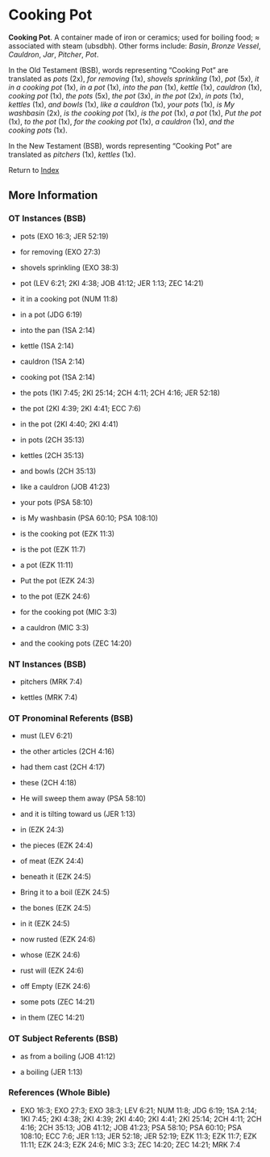 # Cooking Pot
**Cooking Pot**. 
A container made of iron or ceramics; used for boiling food; ≈ associated with steam (ubsdbh). 
Other forms include: 
*Basin*, *Bronze Vessel*, *Cauldron*, *Jar*, *Pitcher*, *Pot*. 


In the Old Testament (BSB), words representing “Cooking Pot” are translated as 
*pots* (2x), *for removing* (1x), *shovels sprinkling* (1x), *pot* (5x), *it in a cooking pot* (1x), *in a pot* (1x), *into the pan* (1x), *kettle* (1x), *cauldron* (1x), *cooking pot* (1x), *the pots* (5x), *the pot* (3x), *in the pot* (2x), *in pots* (1x), *kettles* (1x), *and bowls* (1x), *like a cauldron* (1x), *your pots* (1x), *is My washbasin* (2x), *is the cooking pot* (1x), *is the pot* (1x), *a pot* (1x), *Put the pot* (1x), *to the pot* (1x), *for the cooking pot* (1x), *a cauldron* (1x), *and the cooking pots* (1x). 


In the New Testament (BSB), words representing “Cooking Pot” are translated as 
*pitchers* (1x), *kettles* (1x). 


Return to [Index](00-Index.md)

## More Information

### OT Instances (BSB)

* pots (EXO 16:3; JER 52:19)

* for removing (EXO 27:3)

* shovels sprinkling (EXO 38:3)

* pot (LEV 6:21; 2KI 4:38; JOB 41:12; JER 1:13; ZEC 14:21)

* it in a cooking pot (NUM 11:8)

* in a pot (JDG 6:19)

* into the pan (1SA 2:14)

* kettle (1SA 2:14)

* cauldron (1SA 2:14)

* cooking pot (1SA 2:14)

* the pots (1KI 7:45; 2KI 25:14; 2CH 4:11; 2CH 4:16; JER 52:18)

* the pot (2KI 4:39; 2KI 4:41; ECC 7:6)

* in the pot (2KI 4:40; 2KI 4:41)

* in pots (2CH 35:13)

* kettles (2CH 35:13)

* and bowls (2CH 35:13)

* like a cauldron (JOB 41:23)

* your pots (PSA 58:10)

* is My washbasin (PSA 60:10; PSA 108:10)

* is the cooking pot (EZK 11:3)

* is the pot (EZK 11:7)

* a pot (EZK 11:11)

* Put the pot (EZK 24:3)

* to the pot (EZK 24:6)

* for the cooking pot (MIC 3:3)

* a cauldron (MIC 3:3)

* and the cooking pots (ZEC 14:20)



### NT Instances (BSB)

* pitchers (MRK 7:4)

* kettles (MRK 7:4)



### OT Pronominal Referents (BSB)

* must (LEV 6:21)

* the other articles (2CH 4:16)

* had them cast (2CH 4:17)

* these (2CH 4:18)

* He will sweep them away (PSA 58:10)

* and it is tilting toward us (JER 1:13)

* in (EZK 24:3)

* the pieces (EZK 24:4)

* of meat (EZK 24:4)

* beneath it (EZK 24:5)

* Bring it to a boil (EZK 24:5)

* the bones (EZK 24:5)

* in it (EZK 24:5)

* now rusted (EZK 24:6)

* whose (EZK 24:6)

* rust will (EZK 24:6)

* off Empty (EZK 24:6)

* some pots (ZEC 14:21)

* in them (ZEC 14:21)



### OT Subject Referents (BSB)

* as from a boiling (JOB 41:12)

* a boiling (JER 1:13)



### References (Whole Bible)

* EXO 16:3; EXO 27:3; EXO 38:3; LEV 6:21; NUM 11:8; JDG 6:19; 1SA 2:14; 1KI 7:45; 2KI 4:38; 2KI 4:39; 2KI 4:40; 2KI 4:41; 2KI 25:14; 2CH 4:11; 2CH 4:16; 2CH 35:13; JOB 41:12; JOB 41:23; PSA 58:10; PSA 60:10; PSA 108:10; ECC 7:6; JER 1:13; JER 52:18; JER 52:19; EZK 11:3; EZK 11:7; EZK 11:11; EZK 24:3; EZK 24:6; MIC 3:3; ZEC 14:20; ZEC 14:21; MRK 7:4



